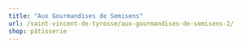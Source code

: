 ```yaml
---
title: "Aux Gourmandises de Semisens"
url: /saint-vincent-de-tyrosse/aux-gourmandises-de-semisens-2/
shop: pâtisserie
---
```

